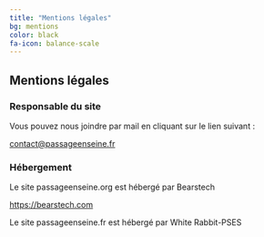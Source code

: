 ```yaml
---
title: "Mentions légales"
bg: mentions
color: black
fa-icon: balance-scale
---
```


## Mentions légales

### Responsable du site

Vous pouvez nous joindre par mail en cliquant sur le lien suivant :

contact@passageenseine.fr

### Hébergement

Le site passageenseine.org est hébergé par Bearstech

https://bearstech.com

Le site passageenseine.fr est hébergé par White Rabbit-PSES
